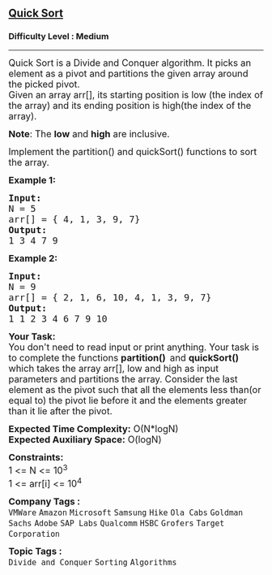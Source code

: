 <h2><a href="https://www.geeksforgeeks.org/problems/quick-sort/1?page=1&status=unsolved&sprint=a663236c31453b969852f9ea22507634&sortBy=submissions">Quick Sort</a></h2><h3>Difficulty Level : Medium</h3><hr><div class="problems_problem_content__Xm_eO"><p><span style="font-size: 18px;">Quick Sort is a Divide and Conquer algorithm. It picks an element as a pivot and partitions the given array around the picked pivot.<br>Given an array arr[], its starting position is low (the index of the array)&nbsp;and its ending position is high(the index of the array).</span></p>
<p><span style="font-size: 18px;"><strong>Note</strong>: The <strong>low</strong> and <strong>high</strong> are inclusive.</span></p>
<p><span style="font-size: 18px;">Implement the partition() and quickSort() functions to sort the array.</span></p>
<p><span style="font-size: 18px;"><strong>Example 1:</strong></span></p>
<pre><span style="font-size: 18px;"><strong>Input: </strong>
N = 5 
arr[] = { 4, 1, 3, 9, 7}
<strong>Output:</strong>
1 3 4 7 9</span></pre>
<p><span style="font-size: 18px;"><strong>Example 2:</strong></span></p>
<pre><span style="font-size: 18px;"><strong>Input: </strong>
N = 9
arr[] = { 2, 1, 6, 10, 4, 1, 3, 9, 7}
<strong>Output:</strong>
1 1 2 3 4 6 7 9 10</span></pre>
<p><span style="font-size: 18px;"><strong>Your Task:&nbsp;</strong><br>You don't need to read input or print anything. Your task is to complete the functions <strong>partition()&nbsp; </strong>and <strong>quickSort() </strong>which takes the array arr[], low and high as input parameters and partitions the array. Consider the last element as the pivot such that all the elements less than(or equal to) the pivot lie before it and the elements greater than it lie after the pivot.</span></p>
<p><span style="font-size: 18px;"><strong>Expected Time Complexity:</strong> O(N*logN)<br><strong>Expected Auxiliary Space:</strong> O(logN)</span></p>
<p><span style="font-size: 18px;"><strong>Constraints:</strong><br>1 &lt;= N &lt;= 10<sup>3</sup><br>1 &lt;= arr[i] &lt;= 10<sup>4</sup></span></p></div><p><span style=font-size:18px><strong>Company Tags : </strong><br><code>VMWare</code>&nbsp;<code>Amazon</code>&nbsp;<code>Microsoft</code>&nbsp;<code>Samsung</code>&nbsp;<code>Hike</code>&nbsp;<code>Ola Cabs</code>&nbsp;<code>Goldman Sachs</code>&nbsp;<code>Adobe</code>&nbsp;<code>SAP Labs</code>&nbsp;<code>Qualcomm</code>&nbsp;<code>HSBC</code>&nbsp;<code>Grofers</code>&nbsp;<code>Target Corporation</code>&nbsp;<br><p><span style=font-size:18px><strong>Topic Tags : </strong><br><code>Divide and Conquer</code>&nbsp;<code>Sorting</code>&nbsp;<code>Algorithms</code>&nbsp;